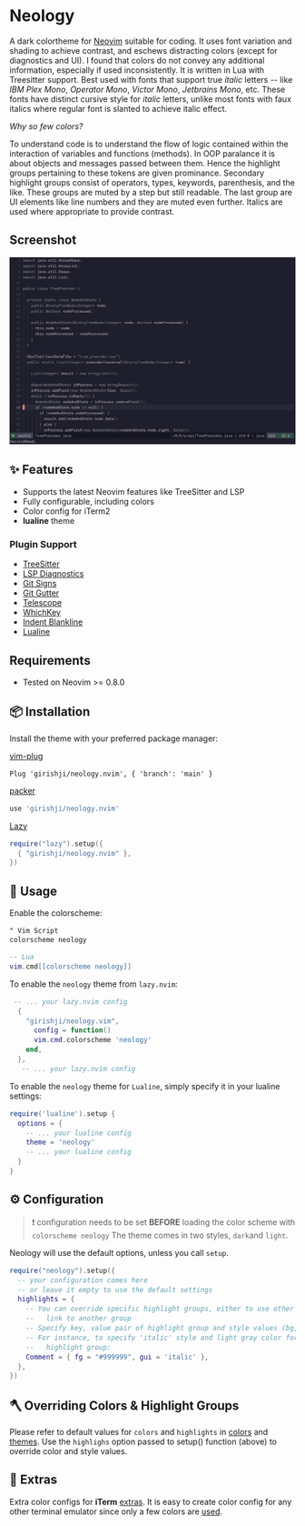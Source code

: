 # Neology

A dark colortheme for [Neovim](https://neovim.io/) suitable for coding. It uses font variation and shading  to achieve contrast, and eschews distracting colors (except for diagnostics and UI). I found that colors do not convey any additional information, especially if used inconsistently. It is written in Lua with Treesitter support. Best used with fonts that support true *italic* letters -- like *IBM Plex Mono*, *Operator Mono*, *Victor Mono*, *Jetbrains Mono*, etc. These fonts have distinct cursive style for *italic* letters, unlike most fonts with faux italics where regular font is slanted to achieve italic effect.

*Why so few colors?*

To understand code is to understand the flow of logic contained within the
interaction of variables and functions (methods). In OOP paralance it is about
objects and messages passed between them. Hence the highlight groups pertaining
to these tokens are given prominance. Secondary highlight groups consist of
operators, types, keywords, parenthesis, and the like. These groups are muted
by a step but still readable. The last group are UI elements like line numbers
and they are muted even further. Italics are used where appropriate to provide
contrast.

## Screenshot

![image](https://raw.githubusercontent.com/girishji/neology.nvim/main/screenshots/pic.png)


## ✨ Features
- Supports the latest Neovim features like TreeSitter and LSP
- Fully configurable, including colors
- Color config for iTerm2
- **lualine** theme


### Plugin Support

- [TreeSitter](https://github.com/nvim-treesitter/nvim-treesitter)
- [LSP Diagnostics](https://neovim.io/doc/user/lsp.html)
- [Git Signs](https://github.com/lewis6991/gitsigns.nvim)
- [Git Gutter](https://github.com/airblade/vim-gitgutter)
- [Telescope](https://github.com/nvim-telescope/telescope.nvim)
- [WhichKey](https://github.com/liuchengxu/vim-which-key)
- [Indent Blankline](https://github.com/lukas-reineke/indent-blankline.nvim)
- [Lualine](https://github.com/hoob3rt/lualine.nvim)


## Requirements

- Tested on Neovim >= 0.8.0


## 📦 Installation

Install the theme with your preferred package manager:

[vim-plug](https://github.com/junegunn/vim-plug)

```vim
Plug 'girishji/neology.nvim', { 'branch': 'main' }
```

[packer](https://github.com/wbthomason/packer.nvim)

```lua
use 'girishji/neology.nvim'
```

[Lazy](https://github.com/folke/lazy.nvim)

```lua
require("lazy").setup({
  { "girishji/neology.nvim" },
})
```

## 🚀 Usage

Enable the colorscheme:

```vim
" Vim Script
colorscheme neology
```

```lua
-- Lua
vim.cmd[[colorscheme neology]]
```

To enable the `neology` theme from `lazy.nvim`:

```lua
 -- ... your lazy.nvim config
  {
    "girishji/neology.vim",
      config = function()
      vim.cmd.colorscheme 'neology'
    end,
  },  
   -- ... your lazy.nvim config
```

To enable the `neology` theme for `Lualine`, simply specify it in your
lualine settings:

```lua
require('lualine').setup {
  options = {
    -- ... your lualine config
    theme = 'neology'
    -- ... your lualine config
  }
}
```

## ⚙️ Configuration

> ❗️ configuration needs to be set **BEFORE** loading the color scheme with
> `colorscheme neology`
The theme comes in two styles, `dark`and `light`.

Neology will use the default options, unless you call `setup`.

```lua
require("neology").setup({
  -- your configuration comes here
  -- or leave it empty to use the default settings
  highlights = {
    -- You can override specific highlight groups, either to use other colors
    --   link to another group
    -- Specify key, value pair of highlight group and style values (bg, fg, gui)
    -- For instance, to specify 'italic' style and light gray color for 'Comment'
    --   highlight group:
    Comment = { fg = "#999999", gui = 'italic' },
  },
})
```

## 🪓 Overriding Colors & Highlight Groups

Please refer to default values for `colors` and `highlights` in 
[colors](lua/neology/colors.lua) and [themes](lua/neology/theme.lua). Use the `highlighs` option passed to setup() function (above) to override color and style values. 


## 🍭 Extras

Extra color configs for **iTerm** [extras](extras/). It is easy to create color config for any other terminal emulator since only a few colors are [used](lua/neology/colors.lua).


